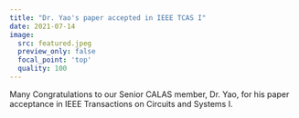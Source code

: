 ```yaml
---
title: "Dr. Yao's paper accepted in IEEE TCAS I"
date: 2021-07-14
image:
  src: featured.jpeg
  preview_only: false
  focal_point: 'top'
  quality: 100
---
```


<!--more-->

Many Congratulations to our Senior CALAS member, Dr. Yao, for his paper acceptance in IEEE Transactions on Circuits and Systems I.